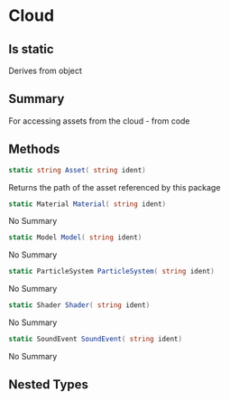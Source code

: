 # Cloud

## Is static
Derives from object

## Summary

For accessing assets from the cloud - from code
## Methods

```c#
static string Asset( string ident) 
```
Returns the path of the asset referenced by this package
```c#
static Material Material( string ident) 
```
No Summary
```c#
static Model Model( string ident) 
```
No Summary
```c#
static ParticleSystem ParticleSystem( string ident) 
```
No Summary
```c#
static Shader Shader( string ident) 
```
No Summary
```c#
static SoundEvent SoundEvent( string ident) 
```
No Summary
## Nested Types

